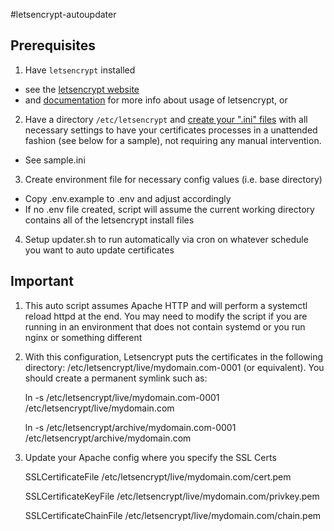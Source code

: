 #letsencrypt-autoupdater

## Prerequisites

1. Have `letsencrypt` installed 
 * see the [letsencrypt website](https://letsencrypt.org/) 
 * and [documentation](https://community.letsencrypt.org/c/docs/) for more info about usage of letsencrypt, or

2. Have a directory `/etc/letsencrypt` and [create your ".ini" files](http://letsencrypt.readthedocs.org/en/latest/using.html#configuration-file) with all necessary settings to have your certificates processes in a unattended fashion (see below for a sample), not requiring any manual intervention.

 * See sample.ini 

3. Create environment file for necessary config values (i.e. base directory)

 * Copy .env.example to .env and adjust accordingly
 * If no .env file created, script will assume the current working directory contains all of the letsencrypt install files

4. Setup updater.sh to run automatically via cron on whatever schedule you want to auto update certificates

## Important

1. This auto script assumes Apache HTTP and will perform a systemctl reload httpd at the end.  You may need to modify the script if you are running in an environment that does not contain systemd or you run nginx or something different

2. With this configuration, Letsencrypt puts the certificates in the following directory:  /etc/letsencrypt/live/mydomain.com-0001 (or equivalent).   You should create a permanent symlink such as:

    ln -s /etc/letsencrypt/live/mydomain.com-0001 /etc/letsencrypt/live/mydomain.com

    ln -s /etc/letsencrypt/archive/mydomain.com-0001 /etc/letsencrypt/archive/mydomain.com

3. Update your Apache config where you specify the SSL Certs


    SSLCertificateFile /etc/letsencrypt/live/mydomain.com/cert.pem

    SSLCertificateKeyFile /etc/letsencrypt/live/mydomain.com/privkey.pem

    SSLCertificateChainFile /etc/letsencrypt/live/mydomain.com/chain.pem


